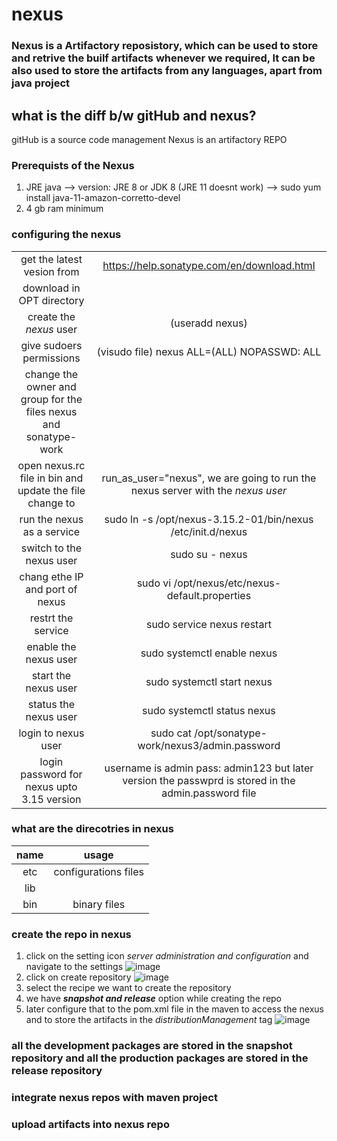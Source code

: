 # nexus

### Nexus is a Artifactory reposistory, which can be used to store and retrive the builf artifacts whenever we required, It can be also used to store the artifacts from any languages, apart from java project

## what is the diff b/w gitHub and nexus?
gitHub is a source code management
Nexus is an artifactory REPO

### Prerequists of the Nexus
1. JRE java --> version: JRE 8 or JDK 8 (JRE 11 doesnt work) --> sudo yum install java-11-amazon-corretto-devel
2.  4 gb ram minimum

### configuring the nexus
|||
|:---:|:---:|
get the latest vesion from | https://help.sonatype.com/en/download.html
download in OPT directory |
create the *nexus* user |(useradd nexus)
give sudoers permissions | (visudo file) nexus ALL=(ALL) NOPASSWD: ALL
change the owner and group for the files nexus and sonatype-work |
open nexus.rc file in bin and update the file change to | run_as_user="nexus", we are going to run the nexus server with the *nexus user*
run the nexus as a service | sudo ln -s /opt/nexus-3.15.2-01/bin/nexus /etc/init.d/nexus
switch to the nexus user | sudo su - nexus
chang ethe IP and port of nexus | sudo vi /opt/nexus/etc/nexus-default.properties
restrt the service | sudo service nexus restart
enable the nexus user | sudo systemctl enable nexus
start the nexus user | sudo systemctl start nexus
status the nexus user | sudo systemctl status nexus
login to nexus user | sudo cat /opt/sonatype-work/nexus3/admin.password
login password for nexus upto 3.15 version | username is admin pass: admin123 but later version the passwprd is stored in the admin.password file

### what are the direcotries in nexus
|name|usage|
|:---:|:---:|
etc | configurations files
lib |
bin | binary files

### create the repo in nexus
1. click on the setting icon *server administration and configuration* and navigate to the settings ![image](https://github.com/bhargavsp/nexus/assets/45779321/47589a8f-b07a-4b28-914f-c60dcdadc2a5)
2. click on create repository ![image](https://github.com/bhargavsp/nexus/assets/45779321/f2d36c7b-d5a3-4d65-8b4e-a7fbb48049f3)
3. select the recipe we want to create the repository
4. we have ***snapshot and release*** option while creating the repo
5. later configure that to the pom.xml file in the maven to access the nexus and to store the artifacts in the *distributionManagement* tag ![image](https://github.com/bhargavsp/nexus/assets/45779321/604bd03c-fb6b-4386-be90-de34611bdc7d)


### all the development packages are stored in the snapshot repository and all the production packages are stored in the release repository

### integrate nexus repos with maven project

### upload artifacts into nexus repo
